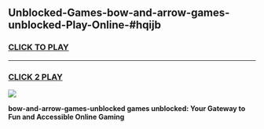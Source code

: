 
## Unblocked-Games-bow-and-arrow-games-unblocked-Play-Online-#hqijb
<h3>
<a href="https://premium.freeplayer.one?title=bow-and-arrow-games-unblocked&ref=27F">CLICK TO PLAY</a></h3>
<hr>

<h3>
<a href="https://premium.freeplayer.one?title=bow-and-arrow-games-unblocked&ref=27F">CLICK 2 PLAY</a>
  
</h3>

<a href="https://premium.freeplayer.one?title=bow-and-arrow-games-unblocked&ref=27F"><img src="https://clearcache.store/games.png"></a>


**bow-and-arrow-games-unblocked games unblocked: Your Gateway to Fun and Accessible Online Gaming**
